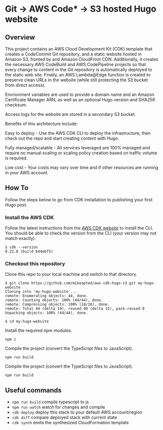 # Git -> AWS Code* -> S3 hosted Hugo website 

## Overview

This project contains an AWS Cloud Development Kit (CDK) template that creates a CodeCommit Git repository, and a static website hosted in Amazon S3, fronted by and Amazon CloudFront CDN. Additionally, it creates the necessary AWS CodeBuild and AWS CodePipeline projects so that every change to content in the Git repository is automatically deployed to the static web site. Finally, an AWS Lambda@Edge function is created to preserve clean URLs in the website (while still protecting the S3 bucket from direct access).

Envrionment variables are used to provide a domain name and an Amazon Certificate Manager ARN, as well as an optional Hugo version and SHA256 checksum.

Access logs for the website are stored in a secondary S3 bucket.

Benefits of this architecture include:

Easy to deploy - Use the AWS CDK CLI to deploy the infrastructure, then check out the repo and start creating content with Hugo.

Fully managed/scalable - All services leveraged are 100% managed and require no manual scaling or scaling policy creation based on traffic volume is required.

Low cost - Your costs may vary over time and if other resources are running in your AWS account.

## How To

Follow the steps below to go from CDK installation to publishing your first Hugo post.

### Install the AWS CDK

Follow the latest instructions from the [AWS CDK website](https://docs.aws.amazon.com/CDK/latest/userguide/install_config.html) to install the CLI. You should be able to check the version from the CLI (your version may not match exactly).

```
$ cdk --version
0.22.0 (build 644ebf5)
```

### Checkout this repository

Clone this repo to your local machine and switch to that directory.

```
$ git clone https://github.com/mikeapted/aws-cdk-hugo-s3.git my-hugo-website
Cloning into 'my-hugo-website'...
remote: Enumerating objects: 44, done.
remote: Counting objects: 100% (44/44), done.
remote: Compressing objects: 100% (18/18), done.
remote: Total 44 (delta 19), reused 40 (delta 15), pack-reused 0
Unpacking objects: 100% (44/44), done.

$ cd my-hugo-website
```

Install the required npm modules.

```
npm i
```

Compile the project (convert the TypeScript files to JavaScript).

```
npm run build
```

Compile the project (convert the TypeScript files to JavaScript).

```
npm run build
```

## Useful commands

 * `npm run build`   compile typescript to js
 * `npm run watch`   watch for changes and compile
 * `cdk deploy`      deploy this stack to your default AWS account/region
 * `cdk diff`        compare deployed stack with current state
 * `cdk synth`       emits the synthesized CloudFormation template
